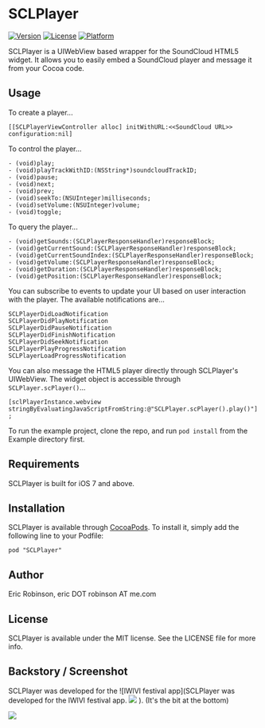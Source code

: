 # SCLPlayer

[![Version](https://img.shields.io/cocoapods/v/SCLPlayer.svg?style=flat)](http://cocoadocs.org/docsets/SCLPlayer)
[![License](https://img.shields.io/cocoapods/l/SCLPlayer.svg?style=flat)](http://cocoadocs.org/docsets/SCLPlayer)
[![Platform](https://img.shields.io/cocoapods/p/SCLPlayer.svg?style=flat)](http://cocoadocs.org/docsets/SCLPlayer)

SCLPlayer is a UIWebView based wrapper for the SoundCloud HTML5 widget. It allows you to easily embed a SoundCloud player and message it from your Cocoa code.

## Usage

To create a player...

`[[SCLPlayerViewController alloc] initWithURL:<<SoundCloud URL>> configuration:nil]`

To control the player...

```
- (void)play;
- (void)playTrackWithID:(NSString*)soundcloudTrackID;
- (void)pause;
- (void)next;
- (void)prev;
- (void)seekTo:(NSUInteger)milliseconds;
- (void)setVolume:(NSUInteger)volume;
- (void)toggle;
```

To query the player...

```
- (void)getSounds:(SCLPlayerResponseHandler)responseBlock;
- (void)getCurrentSound:(SCLPlayerResponseHandler)responseBlock;
- (void)getCurrentSoundIndex:(SCLPlayerResponseHandler)responseBlock;
- (void)getVolume:(SCLPlayerResponseHandler)responseBlock;
- (void)getDuration:(SCLPlayerResponseHandler)responseBlock;
- (void)getPosition:(SCLPlayerResponseHandler)responseBlock;
```

You can subscribe to events to update your UI based on user interaction with the player. The available notifications are...
```
SCLPlayerDidLoadNotification
SCLPlayerDidPlayNotification
SCLPlayerDidPauseNotification
SCLPlayerDidFinishNotification
SCLPlayerDidSeekNotification
SCLPlayerPlayProgressNotification
SCLPlayerLoadProgressNotification
````

You can also message the HTML5 player directly through SCLPlayer's UIWebView. The widget object is accessible through `SCLPlayer.scPlayer()`...

`[sclPlayerInstance.webview stringByEvaluatingJavaScriptFromString:@"SCLPlayer.scPlayer().play()"];`

To run the example project, clone the repo, and run `pod install` from the Example directory first.

## Requirements

SCLPlayer is built for iOS 7 and above.

## Installation

SCLPlayer is available through [CocoaPods](http://cocoapods.org). To install
it, simply add the following line to your Podfile:

    pod "SCLPlayer"

## Author

Eric Robinson, eric DOT robinson AT me.com

## License

SCLPlayer is available under the MIT license. See the LICENSE file for more info.

## Backstory / Screenshot

SCLPlayer was developed for the ![lWlVl festival app](SCLPlayer was developed for the lWlVl festival app. ![](https://dl.dropboxusercontent.com/u/10239781/lwlvl_screenshot.png)
). (It's the bit at the bottom)

![](https://dl.dropboxusercontent.com/u/10239781/lwlvl_screenshot.png)
